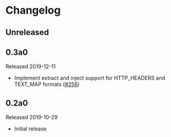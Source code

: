 # Changelog

## Unreleased

## 0.3a0

Released 2019-12-11

- Implement extract and inject support for HTTP_HEADERS and TEXT_MAP formats
  ([#256](https://github.com/open-telemetry/opentelemetry-python/pull/256))

## 0.2a0

Released 2019-10-29

- Initial release
